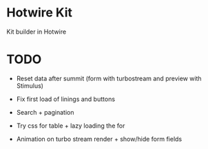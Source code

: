 # Hotwire Kit

Kit builder in Hotwire

# TODO

- Reset data after summit (form with turbostream and preview with Stimulus)
- Fix first load of linings and buttons
- Search + pagination

- Try css for table + lazy loading the for
- Animation on turbo stream render + show/hide form fields
